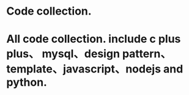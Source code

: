 # Code collection.
# All code collection. include c plus plus、 mysql、design pattern、template、javascript、nodejs and python.
